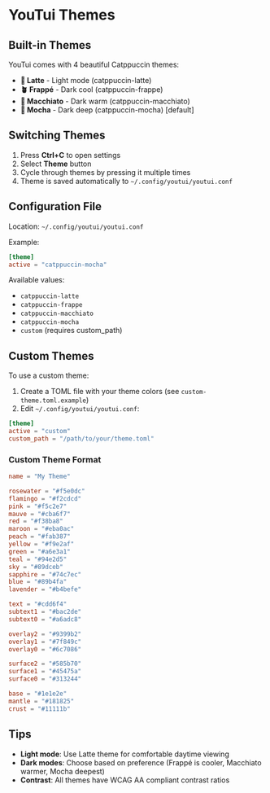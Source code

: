 # YouTui Themes

## Built-in Themes

YouTui comes with 4 beautiful Catppuccin themes:

- **🌻 Latte** - Light mode (catppuccin-latte)
- **🪴 Frappé** - Dark cool (catppuccin-frappe)
- **🌺 Macchiato** - Dark warm (catppuccin-macchiato)
- **🌿 Mocha** - Dark deep (catppuccin-mocha) [default]

## Switching Themes

1. Press **Ctrl+C** to open settings
2. Select **Theme** button
3. Cycle through themes by pressing it multiple times
4. Theme is saved automatically to `~/.config/youtui/youtui.conf`

## Configuration File

Location: `~/.config/youtui/youtui.conf`

Example:
```toml
[theme]
active = "catppuccin-mocha"
```

Available values:
- `catppuccin-latte`
- `catppuccin-frappe`
- `catppuccin-macchiato`
- `catppuccin-mocha`
- `custom` (requires custom_path)

## Custom Themes

To use a custom theme:

1. Create a TOML file with your theme colors (see `custom-theme.toml.example`)
2. Edit `~/.config/youtui/youtui.conf`:

```toml
[theme]
active = "custom"
custom_path = "/path/to/your/theme.toml"
```

### Custom Theme Format

```toml
name = "My Theme"

rosewater = "#f5e0dc"
flamingo = "#f2cdcd"
pink = "#f5c2e7"
mauve = "#cba6f7"
red = "#f38ba8"
maroon = "#eba0ac"
peach = "#fab387"
yellow = "#f9e2af"
green = "#a6e3a1"
teal = "#94e2d5"
sky = "#89dceb"
sapphire = "#74c7ec"
blue = "#89b4fa"
lavender = "#b4befe"

text = "#cdd6f4"
subtext1 = "#bac2de"
subtext0 = "#a6adc8"

overlay2 = "#9399b2"
overlay1 = "#7f849c"
overlay0 = "#6c7086"

surface2 = "#585b70"
surface1 = "#45475a"
surface0 = "#313244"

base = "#1e1e2e"
mantle = "#181825"
crust = "#11111b"
```

## Tips

- **Light mode**: Use Latte theme for comfortable daytime viewing
- **Dark modes**: Choose based on preference (Frappé is cooler, Macchiato warmer, Mocha deepest)
- **Contrast**: All themes have WCAG AA compliant contrast ratios
